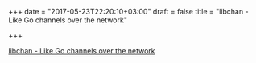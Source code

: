 +++
date = "2017-05-23T22:20:10+03:00"
draft = false
title = "libchan - Like Go channels over the network"

+++

<p><a href="https://github.com/docker/libchan">libchan - Like Go channels over the network</a></p>